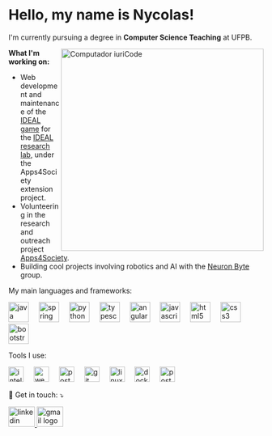 <h1 align="left">Hello, my name is Nycolas!</h1>
<p align="left">
  I'm currently pursuing a degree in <strong>Computer Science Teaching</strong> at UFPB.
</p>


<img src="https://raw.githubusercontent.com/MicaelliMedeiros/micaellimedeiros/master/image/computer-illustration.png" min-width="400px" max-width="400px" width="400px" align="right" alt="Computador iuriCode">


<p align="left"> 
  <strong>What I'm working on:</strong>
  <ul>
    <li>Web development and maintenance of the <a href="https://ideal.ufpb.br/ideal-game/" target="_blank">IDEAL game</a> for the <a href="https://ideal.ufpb.br" target="_blank">IDEAL research lab</a>, under the Apps4Society extension project.</li>
    <li>Volunteering in the research and outreach project <a href="https://a4s.dev.br" target="_blank">Apps4Society</a>.</li>
    <li>Building cool projects involving robotics and AI with the <a href="https://neuron-byte.github.io" target="_blank">Neuron Byte</a> group.</li>
  </ul>
</p>

<p align="left">
  My main languages and frameworks:
  <div align="left">
    <img src="https://cdn.jsdelivr.net/gh/devicons/devicon/icons/java/java-original.svg" height="40" alt="java logo"  />
    <img width="12" />
    <img src="https://cdn.jsdelivr.net/gh/devicons/devicon/icons/spring/spring-original.svg" height="40" alt="spring logo"  />
    <img width="12" />
    <img src="https://cdn.jsdelivr.net/gh/devicons/devicon/icons/python/python-original.svg" height="40" alt="python logo"  />
    <img width="12" />
    <img src="https://cdn.jsdelivr.net/gh/devicons/devicon/icons/typescript/typescript-original.svg" height="40" alt="typescript logo"  />
    <img width="12" />
    <img src="https://cdn.jsdelivr.net/gh/devicons/devicon/icons/angularjs/angularjs-original.svg" height="40" alt="angularjs logo"  />
    <img width="12" />
    <img src="https://cdn.jsdelivr.net/gh/devicons/devicon/icons/javascript/javascript-original.svg" height="40" alt="javascript logo"  />
    <img width="12" />
    <img src="https://cdn.jsdelivr.net/gh/devicons/devicon/icons/html5/html5-original.svg" height="40" alt="html5 logo"  />
    <img width="12" />
    <img src="https://cdn.jsdelivr.net/gh/devicons/devicon/icons/css3/css3-original.svg" height="40" alt="css3 logo"  />
    <img width="12" />
    <img src="https://cdn.jsdelivr.net/gh/devicons/devicon/icons/bootstrap/bootstrap-original.svg" height="40" alt="bootstrap logo"  />
  </div>
</p>

<p align="left">
  Tools I use:
  <div align="left">
    <img src="https://cdn.jsdelivr.net/gh/devicons/devicon/icons/intellij/intellij-original.svg" height="30" alt="intellij logo"  />
    <img width="12" />
    <img src="https://cdn.jsdelivr.net/gh/devicons/devicon/icons/webstorm/webstorm-original.svg" height="30" alt="webstorm logo"  />
    <img width="12" />
    <img src="https://skillicons.dev/icons?i=postman" height="30" alt="postman logo"  />
    <img width="12" />
    <img src="https://cdn.jsdelivr.net/gh/devicons/devicon/icons/git/git-original.svg" height="30" alt="git logo"  />
    <img width="12" />
    <img src="https://cdn.jsdelivr.net/gh/devicons/devicon/icons/linux/linux-original.svg" height="30" alt="linux logo"  />
    <img width="12" />
    <img src="https://cdn.jsdelivr.net/gh/devicons/devicon/icons/docker/docker-original.svg" height="30" alt="docker logo"  />
    <img width="12" />
    <img src="https://cdn.jsdelivr.net/gh/devicons/devicon/icons/postgresql/postgresql-original.svg" height="30" alt="postgresql logo"  />
  </div>
</p>


<div align="left">
  <p align="left">
    💌 Get in touch: ⤵️
  </p>
  <a href="https://www.linkedin.com/in/nycolas-kevin-costa-nascimento/" target="_blank">
    <img src="https://raw.githubusercontent.com/maurodesouza/profile-readme-generator/master/src/assets/icons/social/linkedin/default.svg" width="52" height="40" alt="linkedin logo"  />
  </a>
  <a href="mailto:nycolas.costa@dcx.ufpb.br" target="_blank">
    <img src="https://raw.githubusercontent.com/maurodesouza/profile-readme-generator/master/src/assets/icons/social/gmail/default.svg" width="52" height="40" alt="gmail logo"  />
  </a>
</div>
